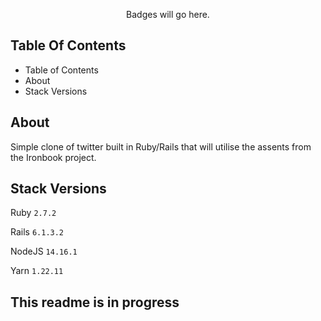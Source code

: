 <p align='center'>
  Badges will go here.
</p>

## Table Of Contents

- Table of Contents
- About
- Stack Versions

## About

Simple clone of twitter built in Ruby/Rails that will utilise the assents from the Ironbook project.

## Stack Versions

Ruby `2.7.2`

Rails `6.1.3.2`

NodeJS `14.16.1`

Yarn `1.22.11`

## This readme is in progress
